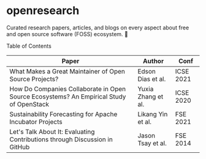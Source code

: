 # openresearch

Curated research papers, articles, and blogs on every aspect about free and open source software (FOSS) ecosystem. 🔎

Table of Contents

|Paper | Author | Conf |
|---|---|---|
|What Makes a Great Maintainer of Open Source Projects?|Edson Dias et al.|ICSE 2021|
|How Do Companies Collaborate in Open Source Ecosystems? An Empirical Study of OpenStack|Yuxia Zhang et al.|ICSE 2020|
|Sustainability Forecasting for Apache Incubator Projects|Likang Yin et al.|FSE 2021|
|Let's Talk About It: Evaluating Contributions through Discussion in GitHub|Jason Tsay et al.|FSE 2014|


